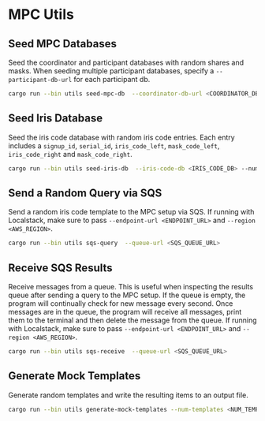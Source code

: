 # MPC Utils


## Seed MPC Databases
Seed the coordinator and participant databases with random shares and masks. When seeding multiple participant databases, specify a `--participant-db-url` for each participant db.

```bash
cargo run --bin utils seed-mpc-db  --coordinator-db-url <COORDINATOR_DB_URL> --participant-db-url <PARTICIPANT_0_DB_URL> --participant-db-url <PARTICIPANT_1_DB_URL> --num-templates <NUM_TEMPLATES> 
```

## Seed Iris Database
Seed the iris code database with random iris code entries. Each entry includes a `signup_id`, `serial_id`, `iris_code_left`, `mask_code_left`, `iris_code_right` and `mask_code_right`.

```bash
cargo run --bin utils seed-iris-db  --iris-code-db <IRIS_CODE_DB> --num-templates <NUM_TEMPLATES> 
```


## Send a Random Query via SQS
Send a random iris code template to the MPC setup via SQS. If running with Localstack, make sure to pass `--endpoint-url <ENDPOINT_URL>` and `--region <AWS_REGION>`.

```bash
cargo run --bin utils sqs-query  --queue-url <SQS_QUEUE_URL> 
```


## Receive SQS Results
Receive messages from a queue. This is useful when inspecting the results queue after sending a query to the MPC setup. If the queue is empty, the program will continually check for new message every second. Once messages are in the queue, the program will receive all messages, print them to the terminal and then delete the message from the queue. If running with Localstack, make sure to pass `--endpoint-url <ENDPOINT_URL>` and `--region <AWS_REGION>`.

```bash
cargo run --bin utils sqs-receive  --queue-url <SQS_QUEUE_URL> 
```

## Generate Mock Templates

Generate random templates and write the resulting items to an output file.

```bash
cargo run --bin utils generate-mock-templates --num-templates <NUM_TEMPLATES> --output <OUTPUT_FILE>
```
